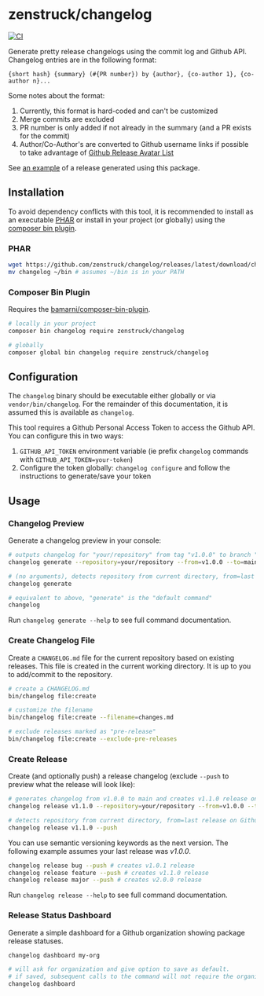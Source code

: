 # zenstruck/changelog

[![CI](https://github.com/zenstruck/changelog/actions/workflows/ci.yml/badge.svg)](https://github.com/zenstruck/changelog/actions/workflows/ci.yml)

Generate pretty release changelogs using the commit log and Github API. Changelog entries are in the following
format:

```
{short hash} {summary} (#{PR number}) by {author}, {co-author 1}, {co-author n}...
```

Some notes about the format:
1. Currently, this format is hard-coded and can't be customized
2. Merge commits are excluded
3. PR number is only added if not already in the summary (and a PR exists for the commit)
4. Author/Co-Author's are converted to Github username links if possible to take advantage
   of [Github Release Avatar List](https://github.blog/changelog/2021-09-14-releases-now-have-an-avatar-list/)

See [an example](https://github.com/zenstruck/foundry/releases/tag/v1.13.3) of a release generated using this package.

## Installation

To avoid dependency conflicts with this tool, it is recommended to install as an executable [PHAR](#phar) or install in
your project (or globally) using the [composer bin plugin](#composer-bin-plugin).

### PHAR

```bash
wget https://github.com/zenstruck/changelog/releases/latest/download/changelog.phar -O changelog && chmod +x changelog
mv changelog ~/bin # assumes ~/bin is in your PATH
```

### Composer Bin Plugin

Requires the [bamarni/composer-bin-plugin](https://github.com/bamarni/composer-bin-plugin).

```bash
# locally in your project
composer bin changelog require zenstruck/changelog

# globally
composer global bin changelog require zenstruck/changelog
```

## Configuration

The `changelog` binary should be executable either globally or via `vendor/bin/changelog`. For the remainder of this
documentation, it is assumed this is available as `changelog`.

This tool requires a Github Personal Access Token to access the Github API. You can configure this in two ways:
1. `GITHUB_API_TOKEN` environment variable (ie prefix `changelog` commands with `GITHUB_API_TOKEN=your-token`)
2. Configure the token globally: `changelog configure` and follow the instructions to generate/save your token

## Usage

### Changelog Preview

Generate a changelog preview in your console:

```bash
# outputs changelog for "your/repository" from tag "v1.0.0" to branch "main"
changelog generate --repository=your/repository --from=v1.0.0 --to=main

# (no arguments), detects repository from current directory, from=last release on Github, to=default branch
changelog generate

# equivalent to above, "generate" is the "default command"
changelog
```

Run `changelog generate --help` to see full command documentation.

### Create Changelog File

Create a `CHANGELOG.md` file for the current repository based on existing releases. This
file is created in the current working directory. It is up to you to add/commit to the repository.

```bash
# create a CHANGELOG.md
bin/changelog file:create

# customize the filename
bin/changelog file:create --filename=changes.md

# exclude releases marked as "pre-release"
bin/changelog file:create --exclude-pre-releases
```

### Create Release

Create (and optionally push) a release changelog (exclude `--push` to preview what the release will look like):

```bash
# generates changelog from v1.0.0 to main and creates v1.1.0 release on Github that has the changelog as the body
changelog release v1.1.0 --repository=your/repository --from=v1.0.0 --target=main --push

# detects repository from current directory, from=last release on Github, target=default branch
changelog release v1.1.0 --push
```

You can use semantic versioning keywords as the next version. The following example assumes your last release was
_v1.0.0_.

```bash
changelog release bug --push # creates v1.0.1 release
changelog release feature --push # creates v1.1.0 release
changelog release major --push # creates v2.0.0 release
```

Run `changelog release --help` to see full command documentation.

### Release Status Dashboard

Generate a simple dashboard for a Github organization showing package release statuses.

```bash
changelog dashboard my-org

# will ask for organization and give option to save as default.
# if saved, subsequent calls to the command will not require the organization argument
changelog dashboard
```
